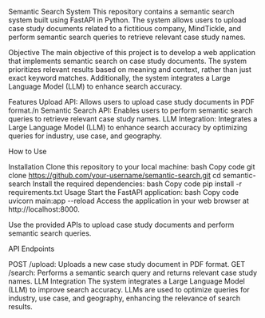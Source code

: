 Semantic Search System
This repository contains a semantic search system built using FastAPI in Python. The system allows users to upload case study documents related to a fictitious company, MindTickle, and perform semantic search queries to retrieve relevant case study names.

Objective
The main objective of this project is to develop a web application that implements semantic search on case study documents. The system prioritizes relevant results based on meaning and context, rather than just exact keyword matches. Additionally, the system integrates a Large Language Model (LLM) to enhance search accuracy.

Features
Upload API: Allows users to upload case study documents in PDF format./n
Semantic Search API: Enables users to perform semantic search queries to retrieve relevant case study names.
LLM Integration: Integrates a Large Language Model (LLM) to enhance search accuracy by optimizing queries for industry, use case, and geography.

How to Use

Installation
Clone this repository to your local machine:
bash
Copy code
git clone https://github.com/your-username/semantic-search.git
cd semantic-search
Install the required dependencies:
bash
Copy code
pip install -r requirements.txt
Usage
Start the FastAPI application:
bash
Copy code
uvicorn main:app --reload
Access the application in your web browser at http://localhost:8000.

Use the provided APIs to upload case study documents and perform semantic search queries.

API Endpoints

POST /upload: Uploads a new case study document in PDF format.
GET /search: Performs a semantic search query and returns relevant case study names.
LLM Integration
The system integrates a Large Language Model (LLM) to improve search accuracy. LLMs are used to optimize queries for industry, use case, and geography, enhancing the relevance of search results.

